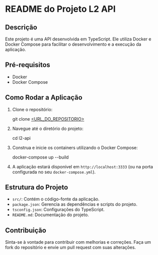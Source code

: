 # README do Projeto L2 API

## Descrição

Este projeto é uma API desenvolvida em TypeScript. Ele utiliza Docker e Docker Compose para facilitar o desenvolvimento e a execução da aplicação.

## Pré-requisitos

- Docker
- Docker Compose

## Como Rodar a Aplicação

1. Clone o repositório:

   git clone [<URL_DO_REPOSITORIO>](https://github.com/lezisilva163/l2-api.git)

2. Navegue até o diretório do projeto:

   cd l2-api

3. Construa e inicie os containers utilizando o Docker Compose:

   docker-compose up --build

4. A aplicação estará disponível em `http://localhost:3333` (ou na porta configurada no seu `docker-compose.yml`).

## Estrutura do Projeto

- `src/`: Contém o código-fonte da aplicação.
- `package.json`: Gerencia as dependências e scripts do projeto.
- `tsconfig.json`: Configurações do TypeScript.
- `README.md`: Documentação do projeto.

## Contribuição

Sinta-se à vontade para contribuir com melhorias e correções. Faça um fork do repositório e envie um pull request com suas alterações.
